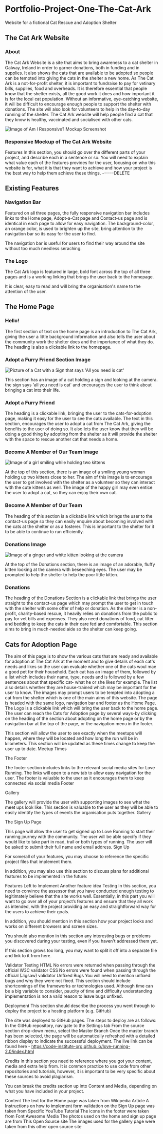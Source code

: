 # Portfolio-Project-One-The-Cat-Ark
 Website for a fictional Cat Rescue and Adoption Shelter

## The Cat Ark Website
### About

The Cat Ark Website is a site that aims to bring awareness to a cat shelter in Galway, Ireland in order to garner donations, both in funding and in supplies. 
It also shows the cats that are available to be adopted so people can be tempted into giving the cats in the shelter a new home. 
As The Cat Ark is a not-for-profit shelter, it is important to fundraise to pay for vetinary bills, supplies, food and overheads. It is therefore essential that people know that the shelter exists, all the good work it does and how important it is for the local cat population. Without an informative, eye-catching website, it will be difficult to encourage enough people to support the shelter with donations.
The site will also look for volunteers to help in the day-to-day running of the shelter.
The Cat Ark website will help people find a cat that they know is healthy, vaccinated and socialised with other cats. 



![Image of Am I Responsive? Mockup Screenshot ](https://res.cloudinary.com/dhifyjuus/image/upload/v1659003310/The%20Cat%20Ark/am_i_responsive_screenshot_2_ujyzs6.png)




### Responsive Mockup of The Cat Ark Website


Features
In this section, you should go over the different parts of your project, and describe each in a sentence or so. 
You will need to explain what value each of the features provides for the user, focusing on who this website is for, 
what it is that they want to achieve and how your project is the best way to help them achieve these things. ------DELETE

## Existing Features

### Navigation Bar

Featured on all three pages, the fully responsive navigation bar includes links to the Home page, Adopt-a-Cat page 
and Contact-us page and is identical in each page to allow for easy navigation. The background-color, 
an orange color, is used to brighten up the site, bring attention to the navigation bar so its easy for the user to find.

The navigation bar is useful for users to find their way around the site without too much needless seraching.

### The Logo

The Cat Ark logo is featured in large, bold font across the top of all three pages and is a working linking 
that brings the user back to the homepage.

It is clear, easy to read and will bring the organisation's name to the attention of the user.

## The Home Page

### Hello!
The first section of text on the home page is an introduction to The Cat Ark, giving the user a little background 
information and also tells the user about the community work the shelter does and the importance of what they do.
The heading is also a clickable link to the homepage.

### Adopt a Furry Friend Section Image

![Picture of a Cat with a Sign that says 'All you need is cat'](https://res.cloudinary.com/dhifyjuus/image/upload/v1658677711/The%20Cat%20Ark/pexels-alena-koval-982865_1_liqzwp.jpg)

This section has an image of a cat holding a sign and looking at the camera. the sign says 'all you need is cat' and 
encourages the user to think about bringing a cat into their life. 

### Adopt a Furry Friend
The heading is a clickable link, bringing the user to the cats-for-adoption page, making it easy for the user to see the cats available.
The text in this section, encourages the user to adopt a cat from The Cat Ark, giving the benefits 
to the user of doing so. 
It also lets the user know that they will be doing a good thing by adopting from the shelter 
as it will provide the shelter with the space to rescue another cat that needs a home. 

### Become A Member of Our Team Image

![Image of a girl smiling while holding two kittens](https://res.cloudinary.com/dhifyjuus/image/upload/v1658677734/The%20Cat%20Ark/young-woman-2517252_640_hfdybq.jpg) 

 At the top of this section, there is an image of a smiling young woman holding up two kittens close to her. 
 The aim of this image is to encourage the user to get involved with the shelter as a volunteer so they can interact 
 with the cute kittens as well. The image of the happy girl may even entice the user to adopt a cat, so they can enjoy their own cat.

 ### Become A Member of Our Team 
 The heading of this section is a clickable link which brings the user to the contact-us page so they can easily enquire 
 about becoming involved with the cats at the shelter or as a fosterer. This is important to the shelter for it to be able to continue to run efficiently.

 ### Donations Image

 ![Image of a ginger and white kitten looking at the camera](https://res.cloudinary.com/dhifyjuus/image/upload/v1658677733/The%20Cat%20Ark/pexels-larissa-barbosa-1870376_kqdbot.jpg)

At the top of the Donations section, there is an image of an adorable, fluffy kitten looking at the camera with beseeching eyes. 
The user may be prompted to help the shelter to help the poor little kitten.

### Donations 
The heading of the Donations Section is a clickable link that brings the user straight to the contact-us page which may prompt the user to get in touch with the shelter with some offer of help or donation.
As the shelter is a non-profit, charity-based rescue, it heavily relies on donations from the public to pay for vet bills and expenses. They also need donations of food, cat litter and bedding to keep the cats in their care fed and comfortable. This section aims to bring in much-needed aide so the shelter can keep going.

## Cats for Adoption Page

The aim of this page is to show the various cats that are ready and available for adoption at The Cat Ark at the moment and to give details of each cat's needs and likes so the user can evaluate whether one of the cats woul mae a good pet for their household.
Each cat has an image of them, followed by a list which includes their name, type, needs and is followed by a few sentences about that specific cat- what he or she likes for example.
The list also details whether they are house-trained which may be important for the user to know.
The images may prompt users to be tempted into adopting a cat from the shelter which is one of the main aims of this website.
The page is headed with the same logo, navigation bar and footer as the Home Page. 
The Logo is a clickable link which will bring the user back to the home page. 
The user can reach the Cats for Adoption page by several ways-by clicking on the heading of the section about adopting on the home page or by the navigation bar at the top of the page, or the navigation menu in the footer. 









This section will allow the user to see exactly when the meetups will happen, where they will be located and how long the run will be in kilometers.
This section will be updated as these times change to keep the user up to date.
Meetup Times

The Footer

The footer section includes links to the relevant social media sites for Love Running. The links will open to a new tab to allow easy navigation for the user.
The footer is valuable to the user as it encourages them to keep connected via social media
Footer

Gallery

The gallery will provide the user with supporting images to see what the meet ups look like.
This section is valuable to the user as they will be able to easily identify the types of events the organisation puts together.
Gallery

The Sign Up Page

This page will allow the user to get signed up to Love Running to start their running journey with the community. The user will be able specify if they would like to take part in road, trail or both types of running. The user will be asked to submit their full name and email address.
Sign Up

For some/all of your features, you may choose to reference the specific project files that implement them.

In addition, you may also use this section to discuss plans for additional features to be implemented in the future:

Features Left to Implement
Another feature idea
Testing
In this section, you need to convince the assessor that you have conducted enough testing to legitimately believe that the site works well. Essentially, in this part you will want to go over all of your project’s features and ensure that they all work as intended, with the project providing an easy and straightforward way for the users to achieve their goals.

In addition, you should mention in this section how your project looks and works on different browsers and screen sizes.

You should also mention in this section any interesting bugs or problems you discovered during your testing, even if you haven't addressed them yet.

If this section grows too long, you may want to split it off into a separate file and link to it from here.

Validator Testing
HTML
No errors were returned when passing through the official W3C validator
CSS
No errors were found when passing through the official (Jigsaw) validator
Unfixed Bugs
You will need to mention unfixed bugs and why they were not fixed. This section should include shortcomings of the frameworks or technologies used. Although time can be a big variable to consider, paucity of time and difficulty understanding implementation is not a valid reason to leave bugs unfixed.

Deployment
This section should describe the process you went through to deploy the project to a hosting platform (e.g. GitHub)

The site was deployed to GitHub pages. The steps to deploy are as follows:
In the GitHub repository, navigate to the Settings tab
From the source section drop-down menu, select the Master Branch
Once the master branch has been selected, the page will be automatically refreshed with a detailed ribbon display to indicate the successful deployment.
The live link can be found here - https://code-institute-org.github.io/love-running-2.0/index.html

Credits
In this section you need to reference where you got your content, media and extra help from. It is common practice to use code from other repositories and tutorials, however, it is important to be very specific about these sources to avoid plagiarism.

You can break the credits section up into Content and Media, depending on what you have included in your project.

Content
The text for the Home page was taken from Wikipedia Article A
Instructions on how to implement form validation on the Sign Up page was taken from Specific YouTube Tutorial
The icons in the footer were taken from Font Awesome
Media
The photos used on the home and sign up page are from This Open Source site
The images used for the gallery page were taken from this other open source site